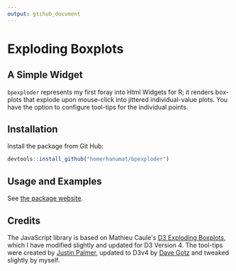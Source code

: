 ```yaml
---
output: gtihub_document
---
```


Exploding Boxplots
================

A Simple Widget
---------------

`bpexploder` represents my first foray into Html Widgets for R; it renders box-plots that explode upon mouse-click into jittered individual-value plots. You have the option to configure tool-tips for the individual points.

Installation
----------------------

Install the package from Git Hub:

``` r
devtools::install_github("homerhanumat/bpexploder")
```

Usage and Examples
--------

See [the package website](https://homerhanumat.github.io/bpexploder).

Credits
-------

The JavaScript library is based on Mathieu Caule's [D3 Exploding Boxplots](https://mcaule.github.io/d3_exploding_boxplot/), which I have modified slightly and updated for D3 Version 4. The tool-tips were created by [Justin Palmer](https://github.com/Caged), updated to D3v4 by [Dave Gotz](https://github.com/VACLab/d3-tip) and tweaked slightly by myself.
